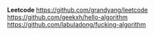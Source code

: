 **Leetcode**
https://github.com/grandyang/leetcode
https://github.com/geekxh/hello-algorithm
https://github.com/labuladong/fucking-algorithm
